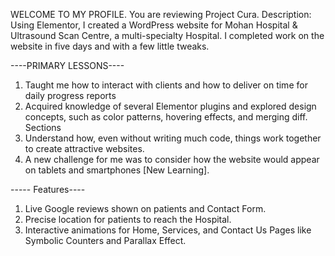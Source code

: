 WELCOME TO MY PROFILE. You are reviewing Project Cura.
Description:
Using Elementor, I created a WordPress website for Mohan Hospital & Ultrasound Scan Centre, a multi-specialty Hospital. I completed work on the website in five days and with a few little tweaks.

----PRIMARY LESSONS----
1. Taught me how to interact with clients and how to deliver on time for daily progress reports
2. Acquired knowledge of several Elementor plugins and explored design concepts, such as color patterns, hovering effects, and merging diff. Sections
3. Understand how, even without writing much code, things work together to create attractive websites.
4. A new challenge for me was to consider how the website would appear on tablets and smartphones [New Learning].


----- Features----
1. Live Google reviews shown on patients and Contact Form.
2. Precise location for patients to reach the Hospital.
3. Interactive animations for Home, Services, and Contact Us Pages like Symbolic Counters and Parallax Effect.

